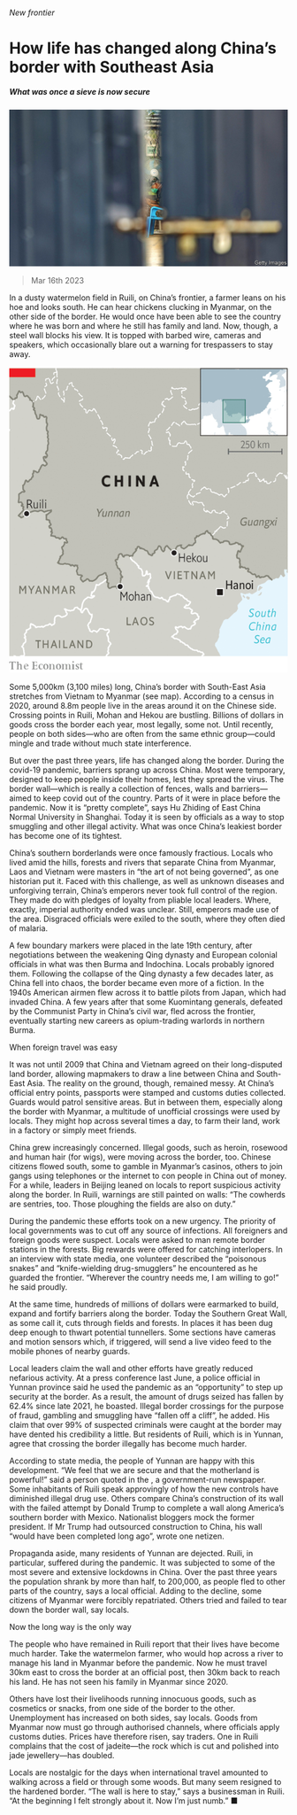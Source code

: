 ###### New frontier

# How life has changed along China’s border with Southeast Asia 

##### What was once a sieve is now secure 

![image](images/20230318_CNP002.jpg) 

> Mar 16th 2023 

In a dusty watermelon field in Ruili, on China’s frontier, a farmer leans on his hoe and looks south. He can hear chickens clucking in Myanmar, on the other side of the border. He would once have been able to see the country where he was born and where he still has family and land. Now, though, a steel wall blocks his view. It is topped with barbed wire, cameras and speakers, which occasionally blare out a warning for trespassers to stay away.

![image](images/20230318_CNM927.png) 


Some 5,000km (3,100 miles) long, China’s border with South-East Asia stretches from Vietnam to Myanmar (see map). According to a census in 2020, around 8.8m people live in the areas around it on the Chinese side. Crossing points in Ruili, Mohan and Hekou are bustling. Billions of dollars in goods cross the border each year, most legally, some not. Until recently, people on both sides—who are often from the same ethnic group—could mingle and trade without much state interference.

But over the past three years, life has changed along the border. During the covid-19 pandemic, barriers sprang up across China. Most were temporary, designed to keep people inside their homes, lest they spread the virus. The border wall—which is really a collection of fences, walls and barriers—aimed to keep covid out of the country. Parts of it were in place before the pandemic. Now it is “pretty complete”, says Hu Zhiding of East China Normal University in Shanghai. Today it is seen by officials as a way to stop smuggling and other illegal activity. What was once China’s leakiest border has become one of its tightest.

China’s southern borderlands were once famously fractious. Locals who lived amid the hills, forests and rivers that separate China from Myanmar, Laos and Vietnam were masters in “the art of not being governed”, as one historian put it. Faced with this challenge, as well as unknown diseases and unforgiving terrain, China’s emperors never took full control of the region. They made do with pledges of loyalty from pliable local leaders. Where, exactly, imperial authority ended was unclear. Still, emperors made use of the area. Disgraced officials were exiled to the south, where they often died of malaria.

A few boundary markers were placed in the late 19th century, after negotiations between the weakening Qing dynasty and European colonial officials in what was then Burma and Indochina. Locals probably ignored them. Following the collapse of the Qing dynasty a few decades later, as China fell into chaos, the border became even more of a fiction. In the 1940s American airmen flew across it to battle pilots from Japan, which had invaded China. A few years after that some Kuomintang generals, defeated by the Communist Party in China’s civil war, fled across the frontier, eventually starting new careers as opium-trading warlords in northern Burma.

When foreign travel was easy

It was not until 2009 that China and Vietnam agreed on their long-disputed land border, allowing mapmakers to draw a line between China and South-East Asia. The reality on the ground, though, remained messy. At China’s official entry points, passports were stamped and customs duties collected. Guards would patrol sensitive areas. But in between them, especially along the border with Myanmar, a multitude of unofficial crossings were used by locals. They might hop across several times a day, to farm their land, work in a factory or simply meet friends.

China grew increasingly concerned. Illegal goods, such as heroin, rosewood and human hair (for wigs), were moving across the border, too. Chinese citizens flowed south, some to gamble in Myanmar’s casinos, others to join gangs using telephones or the internet to con people in China out of money. For a while, leaders in Beijing leaned on locals to report suspicious activity along the border. In Ruili, warnings are still painted on walls: “The cowherds are sentries, too. Those ploughing the fields are also on duty.”

During the pandemic these efforts took on a new urgency. The priority of local governments was to cut off any source of infections. All foreigners and foreign goods were suspect. Locals were asked to man remote border stations in the forests. Big rewards were offered for catching interlopers. In an interview with state media, one volunteer described the “poisonous snakes” and “knife-wielding drug-smugglers” he encountered as he guarded the frontier. “Wherever the country needs me, I am willing to go!” he said proudly. 

At the same time, hundreds of millions of dollars were earmarked to build, expand and fortify barriers along the border. Today the Southern Great Wall, as some call it, cuts through fields and forests. In places it has been dug deep enough to thwart potential tunnellers. Some sections have cameras and motion sensors which, if triggered, will send a live video feed to the mobile phones of nearby guards.

Local leaders claim the wall and other efforts have greatly reduced nefarious activity. At a press conference last June, a police official in Yunnan province said he used the pandemic as an “opportunity” to step up security at the border. As a result, the amount of drugs seized has fallen by 62.4% since late 2021, he boasted. Illegal border crossings for the purpose of fraud, gambling and smuggling have “fallen off a cliff”, he added. His claim that over 99% of suspected criminals were caught at the border may have dented his credibility a little. But residents of Ruili, which is in Yunnan, agree that crossing the border illegally has become much harder.

According to state media, the people of Yunnan are happy with this development. “We feel that we are secure and that the motherland is powerful!” said a person quoted in the , a government-run newspaper. Some inhabitants of Ruili speak approvingly of how the new controls have diminished illegal drug use. Others compare China’s construction of its wall with the failed attempt by Donald Trump to complete a wall along America’s southern border with Mexico. Nationalist bloggers mock the former president. If Mr Trump had outsourced construction to China, his wall “would have been completed long ago”, wrote one netizen.

Propaganda aside, many residents of Yunnan are dejected. Ruili, in particular, suffered during the pandemic. It was subjected to some of the most severe and extensive lockdowns in China. Over the past three years the population shrank by more than half, to 200,000, as people fled to other parts of the country, says a local official. Adding to the decline, some citizens of Myanmar were forcibly repatriated. Others tried and failed to tear down the border wall, say locals.

Now the long way is the only way

The people who have remained in Ruili report that their lives have become much harder. Take the watermelon farmer, who would hop across a river to manage his land in Myanmar before the pandemic. Now he must travel 30km east to cross the border at an official post, then 30km back to reach his land. He has not seen his family in Myanmar since 2020. 

Others have lost their livelihoods running innocuous goods, such as cosmetics or snacks, from one side of the border to the other. Unemployment has increased on both sides, say locals. Goods from Myanmar now must go through authorised channels, where officials apply customs duties. Prices have therefore risen, say traders. One in Ruili complains that the cost of jadeite—the rock which is cut and polished into jade jewellery—has doubled. 

Locals are nostalgic for the days when international travel amounted to walking across a field or through some woods. But many seem resigned to the hardened border. “The wall is here to stay,” says a businessman in Ruili. “At the beginning I felt strongly about it. Now I’m just numb.” ■


